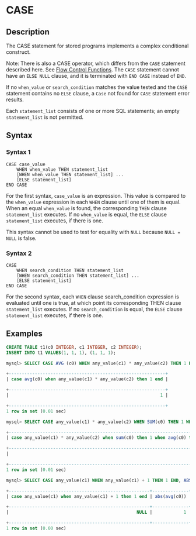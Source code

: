 # **CASE**

## **Description**

The CASE statement for stored programs implements a complex conditional construct.

Note: There is also a CASE operator, which differs from the `CASE` statement described here. See [Flow Control Functions](../../Operators/operators/flow-control-functions/case-when.md). The `CASE` statement cannot have an `ELSE NULL` clause, and it is terminated with `END CASE` instead of `END`.

If no `when_value` or `search_condition` matches the value tested and the `CASE` statement contains no `ELSE` clause, a `Case` not found for `CASE` statement error results.

Each `statement_list` consists of one or more SQL statements; an empty `statement_list` is not permitted.

## **Syntax**

### **Syntax 1**

```
CASE case_value
    WHEN when_value THEN statement_list
    [WHEN when_value THEN statement_list] ...
    [ELSE statement_list]
END CASE
```

For the first syntax, `case_value` is an expression. This value is compared to the `when_value` expression in each `WHEN` clause until one of them is equal. When an equal `when_value` is found, the corresponding `THEN` clause `statement_list` executes. If no `when_value` is equal, the `ELSE` clause `statement_list` executes, if there is one.

This syntax cannot be used to test for equality with `NULL` because `NULL = NULL` is false.

### **Syntax 2**

```
CASE
    WHEN search_condition THEN statement_list
    [WHEN search_condition THEN statement_list] ...
    [ELSE statement_list]
END CASE

```

For the second syntax, each `WHEN` clause search_condition expression is evaluated until one is true, at which point its corresponding THEN clause `statement_list` executes. If no `search_condition` is equal, the `ELSE` clause `statement_list` executes, if there is one.

## **Examples**

```sql
CREATE TABLE t1(c0 INTEGER, c1 INTEGER, c2 INTEGER);
INSERT INTO t1 VALUES(1, 1, 1), (1, 1, 1);

mysql> SELECT CASE AVG (c0) WHEN any_value(c1) * any_value(c2) THEN 1 END FROM t1;

+------------------------------------------------------------+
| case avg(c0) when any_value(c1) * any_value(c2) then 1 end |

+------------------------------------------------------------+
|                                                          1 |

+------------------------------------------------------------+
1 row in set (0.01 sec)

mysql> SELECT CASE any_value(c1) * any_value(c2) WHEN SUM(c0) THEN 1 WHEN AVG(c0) THEN 2 END FROM t1;

+--------------------------------------------------------------------------------+
| case any_value(c1) * any_value(c2) when sum(c0) then 1 when avg(c0) then 2 end |

+--------------------------------------------------------------------------------+
|                                                                              2 |

+--------------------------------------------------------------------------------+
1 row in set (0.01 sec)

mysql> SELECT CASE any_value(c1) WHEN any_value(c1) + 1 THEN 1 END, ABS(AVG(c0)) FROM t1;

+------------------------------------------------------+--------------+
| case any_value(c1) when any_value(c1) + 1 then 1 end | abs(avg(c0)) |

+------------------------------------------------------+--------------+
|                                                 NULL |            1 |

+------------------------------------------------------+--------------+
1 row in set (0.00 sec)
```
